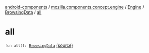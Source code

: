 [android-components](../../../index.md) / [mozilla.components.concept.engine](../../index.md) / [Engine](../index.md) / [BrowsingData](index.md) / [all](./all.md)

# all

`fun all(): `[`BrowsingData`](index.md) [(source)](https://github.com/mozilla-mobile/android-components/blob/master/components/concept/engine/src/main/java/mozilla/components/concept/engine/Engine.kt#L45)